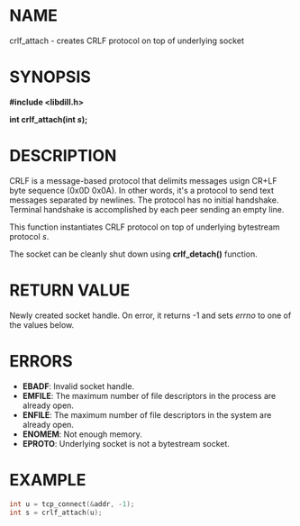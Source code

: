 # NAME

crlf_attach - creates CRLF protocol on top of underlying socket

# SYNOPSIS

**#include &lt;libdill.h>**

**int crlf_attach(int **_s_**);**

# DESCRIPTION

CRLF is a message-based protocol that delimits messages usign CR+LF byte sequence (0x0D 0x0A). In other words, it's a protocol to send text messages separated by newlines. The protocol has no initial handshake. Terminal handshake is accomplished by each peer sending an empty line.

This function instantiates CRLF protocol on top of underlying bytestream protocol _s_.

The socket can be cleanly shut down using **crlf_detach()** function.

# RETURN VALUE

Newly created socket handle. On error, it returns -1 and sets _errno_ to one of the values below.

# ERRORS

* **EBADF**: Invalid socket handle.
* **EMFILE**: The maximum number of file descriptors in the process are already open.
* **ENFILE**: The maximum number of file descriptors in the system are already open.
* **ENOMEM**: Not enough memory.
* **EPROTO**: Underlying socket is not a bytestream socket.

# EXAMPLE

```c
int u = tcp_connect(&addr, -1);
int s = crlf_attach(u);
```
